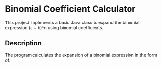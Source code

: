 # Binomial Coefficient Calculator

This project implements a basic Java class to expand the binomial expression (a + b)^n using binomial coefficients.

## Description

The program calculates the expansion of a binomial expression in the form of:

